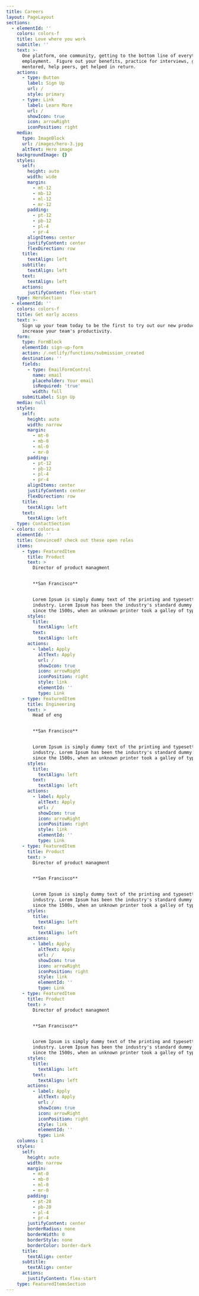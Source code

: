 ```yaml
---
title: Careers
layout: PageLayout
sections:
  - elementId: ''
    colors: colors-f
    title: Love where you work
    subtitle: ''
    text: >-
      One platform, one community, getting to the bottom line of everything
      employment.  Figure out your benefits, practice for interviews, get
      mentored, help peers, get helped in return.
    actions:
      - type: Button
        label: Sign Up
        url: /
        style: primary
      - type: Link
        label: Learn More
        url: /
        showIcon: true
        icon: arrowRight
        iconPosition: right
    media:
      type: ImageBlock
      url: /images/hero-3.jpg
      altText: Hero image
    backgroundImage: {}
    styles:
      self:
        height: auto
        width: wide
        margin:
          - mt-12
          - mb-12
          - ml-12
          - mr-12
        padding:
          - pt-12
          - pb-12
          - pl-4
          - pr-4
        alignItems: center
        justifyContent: center
        flexDirection: row
      title:
        textAlign: left
      subtitle:
        textAlign: left
      text:
        textAlign: left
      actions:
        justifyContent: flex-start
    type: HeroSection
  - elementId: ''
    colors: colors-f
    title: Get early access
    text: >-
      Sign up your team today to be the first to try out our new product to
      increase your team's productivity.
    form:
      type: FormBlock
      elementId: sign-up-form
      action: /.netlify/functions/submission_created
      destination: ''
      fields:
        - type: EmailFormControl
          name: email
          placeholder: Your email
          isRequired: 'true'
          width: full
      submitLabel: Sign Up
    media: null
    styles:
      self:
        height: auto
        width: narrow
        margin:
          - mt-0
          - mb-0
          - ml-0
          - mr-0
        padding:
          - pt-12
          - pb-12
          - pl-4
          - pr-4
        alignItems: center
        justifyContent: center
        flexDirection: row
      title:
        textAlign: left
      text:
        textAlign: left
    type: ContactSection
  - colors: colors-a
    elementId: ''
    title: Convinced? check out these open roles
    items:
      - type: FeaturedItem
        title: Product
        text: >
          Director of product managment


          **San Francisco**


          Lorem Ipsum is simply dummy text of the printing and typesetting
          industry. Lorem Ipsum has been the industry's standard dummy text ever
          since the 1500s, when an unknown printer took a galley of type and
        styles:
          title:
            textAlign: left
          text:
            textAlign: left
        actions:
          - label: Apply
            altText: Apply
            url: /
            showIcon: true
            icon: arrowRight
            iconPosition: right
            style: link
            elementId: ''
            type: Link
      - type: FeaturedItem
        title: Engineering
        text: >
          Head of eng


          **San Francisco**


          Lorem Ipsum is simply dummy text of the printing and typesetting
          industry. Lorem Ipsum has been the industry's standard dummy text ever
          since the 1500s, when an unknown printer took a galley of type and
        styles:
          title:
            textAlign: left
          text:
            textAlign: left
        actions:
          - label: Apply
            altText: Apply
            url: /
            showIcon: true
            icon: arrowRight
            iconPosition: right
            style: link
            elementId: ''
            type: Link
      - type: FeaturedItem
        title: Product
        text: >
          Director of product managment


          **San Francisco**


          Lorem Ipsum is simply dummy text of the printing and typesetting
          industry. Lorem Ipsum has been the industry's standard dummy text ever
          since the 1500s, when an unknown printer took a galley of type and
        styles:
          title:
            textAlign: left
          text:
            textAlign: left
        actions:
          - label: Apply
            altText: Apply
            url: /
            showIcon: true
            icon: arrowRight
            iconPosition: right
            style: link
            elementId: ''
            type: Link
      - type: FeaturedItem
        title: Product
        text: >
          Director of product managment


          **San Francisco**


          Lorem Ipsum is simply dummy text of the printing and typesetting
          industry. Lorem Ipsum has been the industry's standard dummy text ever
          since the 1500s, when an unknown printer took a galley of type and
        styles:
          title:
            textAlign: left
          text:
            textAlign: left
        actions:
          - label: Apply
            altText: Apply
            url: /
            showIcon: true
            icon: arrowRight
            iconPosition: right
            style: link
            elementId: ''
            type: Link
    columns: 1
    styles:
      self:
        height: auto
        width: narrow
        margin:
          - mt-0
          - mb-0
          - ml-0
          - mr-0
        padding:
          - pt-28
          - pb-28
          - pl-4
          - pr-4
        justifyContent: center
        borderRadius: none
        borderWidth: 0
        borderStyle: none
        borderColor: border-dark
      title:
        textAlign: center
      subtitle:
        textAlign: center
      actions:
        justifyContent: flex-start
    type: FeaturedItemsSection
---
```

